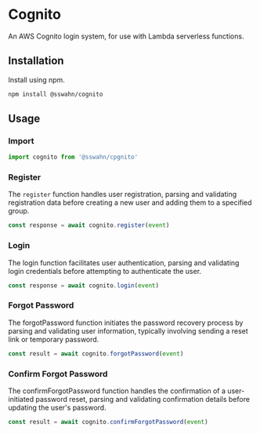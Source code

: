# Cognito 

An AWS Cognito login system, for use with Lambda serverless functions.

## Installation  
Install using npm.  
```bash
npm install @sswahn/cognito
```

## Usage  
### Import
```javascript
import cognito from '@sswahn/cpgnito'
```

### Register
The `register` function handles user registration, parsing and validating registration data before creating a new user and adding them to a specified group.
```javascript
const response = await cognito.register(event)
```  

### Login
The login function facilitates user authentication, parsing and validating login credentials before attempting to authenticate the user.  
```javascript
const response = await cognito.login(event)
```  

### Forgot Password
The forgotPassword function initiates the password recovery process by parsing and validating user information, typically involving sending a reset link or temporary password.  
```javascript
const result = await cognito.forgotPassword(event)
```

### Confirm Forgot Password
The confirmForgotPassword function handles the confirmation of a user-initiated password reset, parsing and validating confirmation details before updating the user's password.  
```javascript
const result = await cognito.confirmForgotPassword(event)
```
